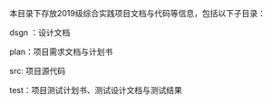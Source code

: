 本目录下存放2019级综合实践项目文档与代码等信息，包括以下子目录：

dsgn ：设计文档

plan：项目需求文档与计划书

src: 项目源代码

test：项目测试计划书、测试设计文档与测试结果

